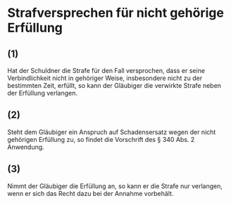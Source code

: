 # Strafversprechen für nicht gehörige Erfüllung



## (1)

 Hat der Schuldner die Strafe für den Fall versprochen, dass er seine Verbindlichkeit nicht in gehöriger Weise, insbesondere nicht zu der bestimmten Zeit, erfüllt, so kann der Gläubiger die verwirkte Strafe neben der Erfüllung verlangen.

## (2)

 Steht dem Gläubiger ein Anspruch auf Schadensersatz wegen der nicht gehörigen Erfüllung zu, so findet die Vorschrift des § 340 Abs. 2 Anwendung.

## (3)

 Nimmt der Gläubiger die Erfüllung an, so kann er die Strafe nur verlangen, wenn er sich das Recht dazu bei der Annahme vorbehält. 

